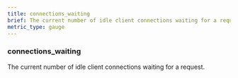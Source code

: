 ```yaml
---
title: connections_waiting
brief: The current number of idle client connections waiting for a request.
metric_type: gauge
---
```

### connections_waiting

The current number of idle client connections waiting for a request.